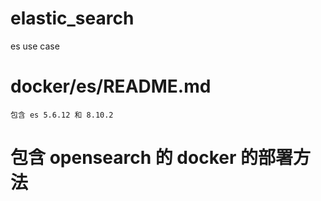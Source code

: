 # elastic_search
es use case


# docker/es/README.md
    包含 es 5.6.12 和 8.10.2 

# 包含 opensearch 的 docker 的部署方法